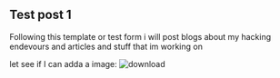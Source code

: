 ## Test post 1

Following this template or test form i will post blogs about my hacking endevours and articles and stuff that im working on



let see if I can adda a image:
![download](https://user-images.githubusercontent.com/112044596/186568778-9440d930-3559-40bf-bb0c-cc1d9421b566.gif)
